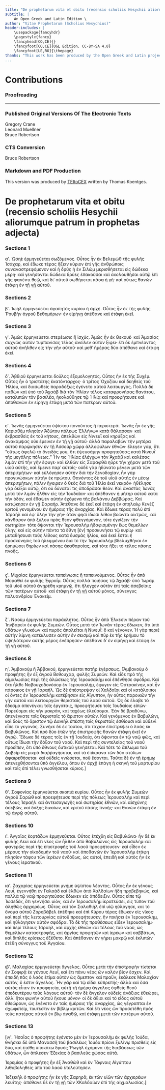 ```yaml
---
title: "De prophetarum vita et obitu (recensio scholiis Hesychii aliorumque patrum in prophetas adjecta)"
subtitle: |
	An Open Greek and Latin Edition \ 
author: "Vitae Prophetarum (Scholius Hesychius)"
header-includes: | 
	\usepackage{fancyhdr}
	\pagestyle{fancy}
	\fancyhead[CO,CE]{}
	\fancyfoot[CO,CE]{OGL Edition, CC-BY-SA 4.0}
	\fancyfoot[LE,RO]{\thepage}
thanks: "This work has been produced by the Open Greek and Latin project through the help of volunteers. See contributions for details."
...
```


# Contributions

### Proofreading

****  

### Published Original Versions Of The Electronic Texts

Gregory Crane  
Leonard Muellner  
Bruce Robertson  
  
### CTS Conversion

Bruce Robertson  
  
### Markdown and PDF Production

This version was produced by [TEItoCEX](https://github.com/ThomasK81/TEItoCEX) written by Thomas Koentges.

# De prophetarum vita et obitu (recensio scholiis Hesychii aliorumque patrum in prophetas adjecta)

### Sections 1

<p rend="indent"><pb facs="prophetarumvita00schegoog_0174"/>αʹ. Ὠσηὲ ἑρμηνεύεται σωζόμενος. Οὗτος ἦν ἐκ Bελεμὼθ τῆς φυλῆς Ἰσάχαρ, καὶ ἔδωκε τέρας ἥξειν κύριον ἐπὶ γῆς ἀνθρώποις συναναστρεφόμενον καὶ ἡ δρῦς ἡ ἐν Σιλὼμ μερισθήσεται εἰς δώδεκα μέρη· καὶ γενήσονται δώδεκα δρύες ἐπακοῦσαι καὶ ἀκολουθῆσαι αὐτῷ ἐπὶ γῆς φανέντι θεῷ, καὶ δι᾽ αὐτοῦ σωθήσεται πᾶσα ἡ γῆ· καὶ οὕτως θανὼν ἐτάφη ἐν τῇ γῇ αὐτοῦ.</p>


### Sections 2

<p rend="indent">βʹ. Ἰωὴλ ἑρμηνεύεται ἀγαπητὸς κυρίου ἢ ἀρχή. Οὗτος ἦν ἐκ τῆς φυλῆς Ῥουβὴν ἀγροῦ Βεθομόρων· ἐν εἰρήνῃ ἀπέθανε καὶ ἐτάφη ἐκεῖ.</p>


### Sections 3

<p rend="indent">γʹ. Ἀμὼς ἑρμηνεύεται στερέωσις ἢ ἰσχύς. Ἀμὼς ἦν ἐκ Θεκουέ· καὶ Ἀμασίας συχνῶς αὐτὸν τυμπανίσας τέλος ἀνεῖλεν αὐτὸν ξίφει· ἔτι δὲ ἐμπνέοντος αὐτοῦ ἀνῆλθεν εἰς τὴν γῆν αὐτοῦ· καὶ μεθ᾽ ἡμέρας δύο ἀπέθανε καὶ ἐτάφη ἐκεῖ.</p>


### Sections 4

<p rend="indent">δʹ. Ἀβδιοῦ ἑρμηνεύεται δοῦλος ἐξομολογητός. Οὗτος ἦν ἐκ τῆς Συχέμ. Οὗτος ἦν ὁ τριστάτης ἑκατόνταρχος· ὁ τρίτος Ὀχοζίου καὶ δεηθεὶς τοῦ Ἠλίου, καὶ διασωθεὶς παραδόξως ἐγένετο αὐτοῦ λειτουργός. Πολλὰ δὲ παθὼν καὶ ὑπὸ τοῦ Ἀχαὰβ διὰ τὸν Ἠλίαν τέλος καταφρονήσας θανάτου, <pb facs="prophetarumvita00schegoog_0175"/> καταλιπὼν τὸν βασιλέα, ἠκολούθησε τῷ Ἠλίᾳ καὶ προεφήτευσε καὶ ἀποθανὼν ἐν εἰρήνῃ ἐτάφη μετὰ τῶν πατέρων αὐτοῦ.</p>


### Sections 5

<p rend="indent">εʹ. Ἰωνᾶς ἑρμηνεύεται ὑψίστου πονοῦντος ἢ περιστερά. Ἰωνᾶς ἦν ἐκ γῆς Καριαθὲμ πλησίον Ἀζώτου πόλεως Ἐλλήνων κατὰ θάλασσαν· καὶ ἐκβρασθεὶς ἐκ τοῦ κήτους, ἀπελθὼν εἰς Νινευῒ καὶ κηρύξας καὶ ἀνακάμψας οὐκ ἔμεινεν ἐν τῇ γῇ αὐτοῦ· ἀλλὰ παραλαβὼν τὴν μητέρα αὐτοῦ παρῴκησεν ἐν τῇ Ἀσσοὺρ χώρᾳ ἀλλοφύλων ἐθνῶν· ἔλεγεν γάρ, ὅτι <q>οὕτως ἀφελῶ τὸ ὄνειδός μου, ὅτι ἐψευσάμην προφητεύσας κατὰ Νινευῒ τῆς μεγάλης πόλεως.</q>  Ἦν τις Ἠλίας ἐλέγχων τὸν Ἀχαὰβ καὶ καλέσας λιμὸν ἐπὶ τῆν γῆν ἔφυγε· καὶ ἐλθὼν εἰς Σαραφθὰ ηὗρε τὴν χήραν μετὰ τοῦ υἱοῦ αὐτῆς, καὶ ἔμεινε παρ᾽ αὐτοῖς· οὐδὲ γὰρ ἠδύνατο μένειν μετὰ τῶν ἀπεριτμήτων· καὶ εὐλόγησεν αὐτὴν διὰ τὴν ξενοδοχίαν, ἦν γὰρ προγινώσκων αὐτὴν ἐκ πρώτου. Θανόντος δὲ τοῦ υἱοῦ αὐτῆς ἐν μέσῳ ἀπεριτμήτων, πάλιν ἤγειρεν ὁ θεὸς διὰ τοῦ Ἠλία ἐκεῖ νεκρόν· ἠθέλησε γὰρ δεῖξαι αὐτῷ, ὅτι οὐ δύναταί τις ἀποδρᾶσαι θεόν. Καὶ ἀναστὰς Ἰωνᾶς μετὰ τὸν λιμὸν ἦλθεν εἰς τὴν Ἰουδαῖαν· καὶ ἀπέθανεν ἡ μήτηρ αὐτοῦ κατὰ τὴν ὁδόν, καὶ ἔθαψεν αὐτὴν ἐχόμενα τῆς βαλάνου Δεββώρας. Καὶ κατῴκησεν ἐν γῇ Σαραήρ. Ἀπέθανε δὲ ἐκεῖ καὶ ἐτάφη ἐν σπηλαίῳ Κενὲζ κριτοῦ γενομένου ἐν ἡμέραις τῆς ἀναρχίας. <pb facs="prophetarumvita00schegoog_0176"/> Καὶ ἔδωκε τέρας πολὺ ἐπὶ Ἰσραὴλ καὶ ἐφ᾽ ὅλην τὴν γῆν· ὅταν φησὶ ἴδωσι λίθον βοῶντα οἰκτρῶς, καὶ κάνθαρον ἀπὸ ξύλου πρὸς θεὸν φθεγγόμενον, τότε ἐγγίζειν τὴν σωτηρίαν· τότε ὄψονται τὴν Ἱερουσαλὴμ ἠδαφισμένην ἕως θεμελίων ὅλην, καὶ εἰς αὐτὴν πάντα τὰ ἔθνη [ἐν] προσκυνήσει τῷ κυρίῳ· καὶ μεταθήσουσι τοὺς λίθους κατὰ δυσμὰς ἡλίου, καὶ ἐκεῖ ἔσται ἡ προσκύνησις τοῦ ἠλειμμένου διὰ τὸ τὴν Ἱερουσαλὴμ βδελυχθῆναι ἐν ἐρημώσει θηρίων καὶ πάσης ἀκαθαρσίας, καὶ τότε ἥξει τὸ τέλος πάσης πνοῆς.</p>


### Sections 6

<p rend="indent">ϛʹ. Μιχαίας ἑρμηνεύεται ταπείνωσις ἢ ταπεινούμενος. Οὗτος ἦν ἀπὸ Μοραθεὶ ἐκ φυλῆς Ἐφραΐμ. Οὗτος πολλὰ ποιήσας τῷ Ἀχαάβ· ὑπὸ Ἰωρὰμ τοῦ υἱοῦ αὐτοῦ ἀνῃρέθη κρημνῷ, ὅτι ἤλεγχεν αὐτὸν ἐπὶ ταῖς ἀσεβείαις τῶν πατέρων αὐτοῦ· καὶ ἐτάφη ἐν τῇ γῇ αὐτοῦ μόνος, σύνεγγυς πολυανδρίου Ἐνακείμ.</p>


### Sections 7

<p rend="indent">ζ´. Ναοὺμ ἑρμηνεύεται παράκλητος. Οὗτος ἦν ἀπὸ Ἐλκεσὶν πέραν τοῦ Ἰηνβαρεὶν ἐκ φυλῆς Συμεών. Οὗτος μετὰ τὸν Ἰωνᾶν τέρας ἔδωκεν, ὅτι ὑπὸ ὑδάτων γλυκέων καὶ πυρὸς ἀπολεῖται ἡ Νινευΐ: ὃ καὶ γέγονεν. Ἡ γὰρ περιέ αὐτὴν λίμνη κατέκλυσεν αὐτὴν ἐν σεισμῷ καὶ πῦρ ἐκ τῆς ἐρήμου τὸ ὑψηλότερον αὐτῆς μέρος ἐνέπρησεν· ἀπέθανε δ᾽ ἐν εἰρήνῃ καὶ ἐτάφη ἐν τῇ γῇ αὐτοῦ.<pb facs="prophetarumvita00schegoog_0177"/></p>


### Sections 8

<p rend="indent">ηʹ. Ἀμβακοὺμ ἢ Ἀββακού, ἑρμηνεύεται πατὴρ ἐγέρσεως. [Ἀμβακοὺμ ὁ προφήτης ἦν ἐξ ἀγροῦ Βεθουχάρ, φυλῆς Συμεών. Καὶ εἶδε πρὸ τῆς αἰμαλωσίας περὶ τῆς ἁλώσεως τῆς Ἱερουσαλὴμ καὶ ἐπένθησε σφόδρα. Καὶ ὅτε ἦλθε Ναβουχοδονόσορ ἐν Ἱερουσαλήμ, ἔφυγεν εἰς Ὀστρακίνην, καὶ ἦν πάροικος ἐν γῇ Ἰσραήλ. Ὡς δὲ ἐπέστρεψαν οἱ Χαλδαῖοι καὶ οἱ κατάλοιποι οἱ ὄντες ἐν Ἱερουσαλὴμ κατέβησαν εἰς Αἴγυπτον, ἦν οὗτος παροικῶν τὴν γῆν αὐτοῦ καὶ λειτουργῶν θερισταῖς τοῦ λαοῦ αὐτοῦ. Ὡς δὲ ἔλαβε τὸ ἔδεσμα ἀπενέγκαι τοῖς ἐργάταις, προεφήτευσε τοῖς Ἰουδαίοις εἰπών· Πορεύομαι εἰς γῆν μακράν, καὶ ταχέως ἐλεύσομαι. Ἐὰν δὲ βραδύνω, ἀπενέγκατε τοῖς θερισταῖς τὸ ἄριστον αὐτῶν. Καὶ γενόμενος ἐν Βαβυλῶνι, καὶ δοὺς τὸ ἄριστον τῷ Δανιὴλ ἐπέστη τοῖς θερισταῖς ἐσθίουσι καὶ οὐδενὶ εἶπε τὸ γεγονός. Συνῆκε δὲ ἐκ τούτου, ὅτι τάχιον ἐπιστρέψει ὁ λαὸς ἐκ Βαβυλῶνος. Καὶ πρὸ δύο ἐτῶν τῆς ἐπιστροφῆς θανὼν ἐτάφη ἐκεῖ ἐν ἀγρῷ. Ἔδωκε δὲ τέρας τοῖς ἐν τῇ Ἰουδαίᾳ, ὅτι ὄψονται ἐν τῷ ναῷ φῶς, καὶ οὕτως ἴδωσι τὴν δόξαν τοῦ ναοῦ. Καὶ περὶ τῆς συντελείας τοῦ ναοῦ προεῖπεν, ὅτι ὑπὸ ἔθνους δυτικοῦ γενήσεται. Καὶ τότε τὸ ἅπλωμα τοῦ Δαβεὶρ εἰς μικρὰ διαῤῥαγήσεται, καὶ τὰ ἐπίκρανα τῶν δύο στύλων ἀφαιρεθήσεται· καὶ οὐδεὶς γνώσεται, ποῦ ἔσονται. Ταῦτα δὲ ἐν τῇ ἐρήμῳ ἀπενεχθήσονται ὑπὸ ἀγγέλου, ὅπου ἐν ἀρχῇ ἐπάγη ἡ σκηνὴ τοῦ μαρτυρίου καὶ τοῖς ἐπὶ τέλει γνωσθήσεται κύριος.]</p>


### Sections 9

<p rend="indent">θʹ. Σοφονίας ἑρμηνεύεται σκοπιὰ κυρίου. Οὗτος ἦν ἐκ φυλῆς Συμεὼν ἀγροῦ Σαρὼθ καὶ προεφήτευσε περὶ τῆς <pb facs="prophetarumvita00schegoog_0178"/> πόλεως Ἱερουσαλὴμ καὶ περὶ τέλους Ἰσραὴλ καὶ ἀντεισαγωγῆς καὶ σωτηρίας ἐθνῶν, καὶ αἰσχύνης ἀσεβῶν, καὶ δόξης δικαίων, καὶ κριτοῦ πάσης πνοῆς· καὶ θανὼν ἐτάφη ἐν τῷ ἀγρῷ αὐτοῦ.</p>


### Sections 10

<p rend="indent">ιʹ. Ἀγγαῖος ἑορτάζων ἑρμηνεύεται. Οὗτος ἐτέχθη εἰς Βαβυλῶνα· ἦν δὲ ἐκ φυλῆς Λευὶ καὶ ἔτι νέος ὤν ἦλθεν ἀπὸ Βαβυλῶνος εἰς Ἱερουσαλὴμ καὶ φανερῶς περὶ τῆς ἐπιστροφῆς τοῦ λαοῦ προεφήτευσεν· καὶ εἶδεν ἐκ μέρους τὴν οἰκοδομὴν τοῦ ναοῦ· καὶ ἀποθανὼν ἐν Ἱερουσαλὴμ ἐτάφη πλησίον τάφου τῶν ἱερέων ἐνδόξως, ὡς αὐτοί, ἐπειδὴ καὶ αὐτὸς ἦν ἐκ γένους ἱερατικοῦ.</p>


### Sections 11

<p rend="indent">ιαʹ. Ζαχαρίας ἑρμηνεύεται μνήμη ὑψίστου λέοντος. Οὗτος ἦν ἐκ γένους Λευΐ, ἐγεννήθη ἐν Γαλαὰδ καὶ ἐλθὼν ἀπὸ Χαλδαίων ἤδη προβεβηκώς, καὶ πολλὰ τῷ ναῷ προφητεύσας ἔδωκεν εἰς ἀπόδειξιν. Οὗτος εἶπε τῷ Ἰωσεδέκ, ὅτι γεννήσει υἱόν, καὶ ἐν Ἱερουσαλὴμ ἱερατεύσει, εἰς τύπον τοῦ ἀληθῶς ἀρχιερέως. Οὗτος καὶ τὸν Σαλαθιὴλ ἐπὶ υἱῷ ηὐλόγησε, καὶ τὸ ὄνομα αὐτοῦ Ζοροβάβελ ἐπέθηκε καὶ ἐπὶ Κύρου τέρας ἔδωκεν εἰς νῖκος· καὶ περὶ τῆς λειτουργίας αὐτοῦ προεφήτευσεν, ἥν ποιήσει ἐν Ἱερουσαλήμ, καὶ ηὐλόγησεν αὐτὸν σφόδρα. Τὸ δὲ τῆς προθέσεως εἶδεν Ἱερουσαλήμ· καὶ περὶ τέλους Ἰσραήλ, καὶ ἀρχῆς ἐθνῶν καὶ τέλους τοῦ ναοῦ, ὡς θεμελίων καταστροφῆς, καὶ ἀργίας προφητῶν καὶ ἱερέων καὶ σαββάτων, καὶ διπλῆς κρίσεως ἐξέθετο. Καὶ ἀπέθανεν ἐν γήρει μακρῷ καὶ ἐκλιπὼν ἐτέθη σύνεγγυς τοῦ Ἀγγαίου.<pb facs="prophetarumvita00schegoog_0179"/></p>


### Sections 12

<p rend="indent">ιβʹ. Μαλαχίας ἑρμηνεύεται ἄγγελος. Οὗτος μετὰ τὴν ἐπιστροφὴν τίκτεται ἐν Σοφιρᾷ ἐκ γένους Λευΐ, καὶ ἔτι πάνυ νέος ὤν καλὸν βίον ἔσχεν. Καὶ ἐπειδὴ πᾶς ὁ λαὸς ἐτίμα αὐτὸν ὡς ἄμεπτον καὶ πραΰν, ἐκάλεσε Μαλαχίαν αὐτόν, ὅ ἐστιν ἄγγελος. Ἦν γὰρ καὶ τῷ εἴδει εὐπρεπής· ἀλλὰ καὶ ὅσα αὐτὸς εἶπεν ἐν προφητείᾳ, αὐτῇ τῇ ἡμέρᾳ ἄγγελος ὀφθεὶς θεοῦ ἐπεδευτέρου τοὺς λόγους αὐτοῦ· τὸν δὲ ἄγγελον οὐδεὶς ἀνάξιος ἐθεώρει, ἀλλ᾽ ἤτοι φωνὴν αὐτοῦ ἤκουε μόνον· οἱ δὲ ἄξιοι καὶ τὸ εἶδος αὐτοῦ ἐθεώρουν, ὡς ἐγένετο ἐν ταῖς ἡμέραις τῆς ἀναρχίας, ὡς γέγραπται ἐν σχωφετείμ, τουτέστιν ἐν βίβλῳ κριτῶν. Καὶ ἔτι νέος ὤν προσετέθη πρὸς τοὺς πατέρας αὐτοῦ ἐν βίῳ ἀγαθῷ, καὶ ἐτάφη μετὰ τῶν πατέρων αὐτοῦ.</p>


### Sections 13

<p rend="indent">[ιγʹ. Ἡσαΐας ὁ προφήτης ἐγένετο μὲν ἐν Ἱερουσαλὴμ ἐκ φυλῆς Ἰούδα, θνήσκει δὲ ὑπὸ Μανασσῆ τοῦ βασιλέως Ἰούδα πρίονι ξυλίνῳ πρισθεὶς εἰς δύο, καὶ ἐτέθη ὑποκάτω δρυὸς Ῥωγὴλ ἐχόμενα τῆς διαβάσεως τῶν ὑδάτων, ὧν ἀπλεσεν Ἐζεκίας ὁ βασιλεὺς χώσας αὐτά.</p>
          <p rend="indent">Ἱερεμίας ὁ προφήτης ἦν ἐξ Ἀναθὼθ καὶ ἐν Τάφναις Αἰγύπτου λιθοβοληθεὶς ὑπὸ τοῦ λαοῦ ἐτελεύτησεν.</p>
          <p rend="indent">Ἰεζεκιὴλ ὁ προφήτης ἦν ἐκ γῆς Σαρηρᾶ, ἐκ τῶν υἱῶν τῶν ἀρχιερέων λευΐτης· ἀπέθανε δὲ ἐν τῇ γῇ τῶν ΧΚαλδαίων ἐπὶ τῆς αἰχμαλωσίας.]<pb facs="prophetarumvita00schegoog_0207"/></p>

